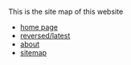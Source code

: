 This is the site map of this website

* [home page](index)
* [reversed/latest](reversed)
* [about](about)
* [sitemap](sitemap)